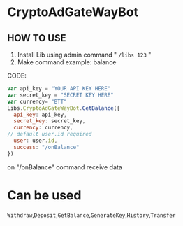 # CryptoAdGateWayBot

## HOW TO USE

1. Install Lib using admin command " `/libs 123` "
2. Make command example: balance

CODE:
```javascript
var api_key = "YOUR API KEY HERE"
var secret_key = "SECRET KEY HERE"
var currency= "BTT"
Libs.CryptoAdGateWayBot.GetBalance({
  api_key: api_key,
  secret_key: secret_key,
  currency: currency,
// default user.id required
  user: user.id,
  success: "/onBalance"
})
```

on "/onBalance" command receive data

# Can be used

`Withdraw`,`Deposit`,`GetBalance`,`GenerateKey`,`History`,`Transfer`